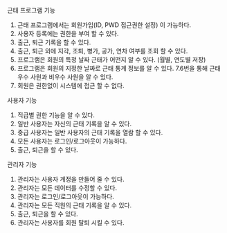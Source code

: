 근태 프로그램 기능

1. 근태 프로그램에서는 회원가입(ID, PWD 접근권한 설정) 이 가능하다.
2. 사용자 등록에는 권한을 부여 할 수 있다.
3. 출근, 퇴근 기록을 할 수 있다.
4. 출근, 퇴근 외에 지각, 조퇴, 병가, 공가, 연차 여부를 조회 할 수 있다.
5. 프로그램은 회원의 특정 날짜 근태가 어떤지 알 수 있다. (월별, 연도별 저장)
6. 프로그램은 회원의 지정한 날짜로 근태 통계 정보를 알 수 있다.
7.6번을 통해 근태 우수 사원과 비우수 사원을 알 수 있다.
8. 회원은 권한없이 시스템에 접근 할 수 없다.

사용자 기능
1. 직급별 권한 기능을 알 수 있다.
2. 일반 사용자는 자신의 근태 기록을 알 수 있다.
3. 중급 사용자는 일반 사용자의 근태 기록을 열람 할 수 있다.
4. 모든 사용자는 로그인/로그아웃이 가능하다.
5. 출근, 퇴근을 할 수 있다.

관리자 기능

1. 관리자는 사용자 계정을 만들어 줄 수 있다.
2. 관리자는 모든 데이터를 수정할 수 있다.
3. 관리자는 로그인/로그아웃이 가능하다.
4. 관리자는 모든 직원의 근태 기록을 알 수 있다.
5. 출근, 퇴근을 할 수 있다.
6. 관리자는 사용자를 회원 탈퇴 시킬 수 있다.
